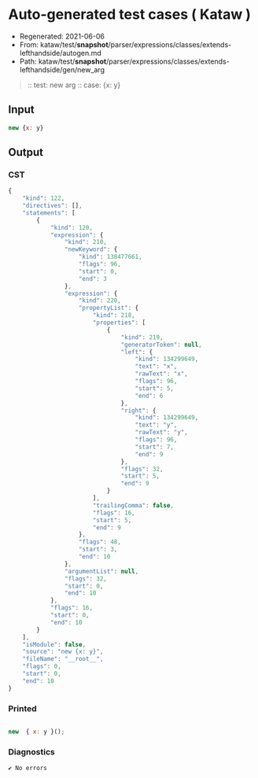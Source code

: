 # Auto-generated test cases ( Kataw )
- Regenerated: 2021-06-06
- From: kataw/test/__snapshot__/parser/expressions/classes/extends-lefthandside/autogen.md
- Path: kataw/test/__snapshot__/parser/expressions/classes/extends-lefthandside/gen/new_arg
> :: test: new arg
> :: case: {x: y}
## Input

`````js
new {x: y}
`````
## Output

### CST

```javascript
{
    "kind": 122,
    "directives": [],
    "statements": [
        {
            "kind": 120,
            "expression": {
                "kind": 210,
                "newKeyword": {
                    "kind": 138477661,
                    "flags": 96,
                    "start": 0,
                    "end": 3
                },
                "expression": {
                    "kind": 220,
                    "propertyList": {
                        "kind": 218,
                        "properties": [
                            {
                                "kind": 219,
                                "generatorToken": null,
                                "left": {
                                    "kind": 134299649,
                                    "text": "x",
                                    "rawText": "x",
                                    "flags": 96,
                                    "start": 5,
                                    "end": 6
                                },
                                "right": {
                                    "kind": 134299649,
                                    "text": "y",
                                    "rawText": "y",
                                    "flags": 96,
                                    "start": 7,
                                    "end": 9
                                },
                                "flags": 32,
                                "start": 5,
                                "end": 9
                            }
                        ],
                        "trailingComma": false,
                        "flags": 16,
                        "start": 5,
                        "end": 9
                    },
                    "flags": 48,
                    "start": 3,
                    "end": 10
                },
                "argumentList": null,
                "flags": 32,
                "start": 0,
                "end": 10
            },
            "flags": 16,
            "start": 0,
            "end": 10
        }
    ],
    "isModule": false,
    "source": "new {x: y}",
    "fileName": "__root__",
    "flags": 0,
    "start": 0,
    "end": 10
}
```

### Printed

```javascript

new  { x: y }();
```

### Diagnostics

```javascript
✔ No errors
```

